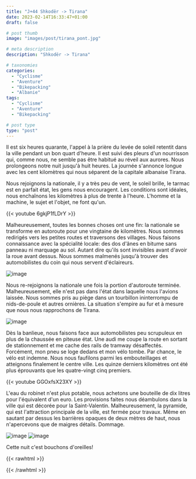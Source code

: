```yaml
---
title: "J+44 Shkodër -> Tirana"
date: 2023-02-14T16:33:47+01:00
draft: false

# post thumb
image: "images/post/tirana_pont.jpg"

# meta description
description: "Shkodër -> Tirana"

# taxonomies
categories:
  - "Cyclisme" 
  - "Aventure" 
  - "Bikepacking"
  - "Albanie"
tags:
  - "Cyclisme" 
  - "Aventure" 
  - "Bikepacking" 

# post type
type: "post"
---
```


Il est six heures quarante, l'appel à la prière du levée de soleil retentit dans la ville pendant un bon quart d'heure. Il est suivi des pleurs d'un nourrisson qui, comme nous, ne semble pas être habitué au réveil aux aurores. Nous prolongeons notre nuit jusqu'à huit heures. La journée s'annonce longue avec les cent kilomètres qui nous séparent de la capitale albanaise Tirana. 

Nous rejoignons la nationale, il y a très peu de vent, le soleil brille, le tarmac est en parfait état, les gens nous encouragent. Les conditions sont idéales, nous enchaînons les kilomètres à plus de trente à l'heure. L'homme et la machine, le sujet et l'objet, ne font qu'un. 

{{< youtube 6gkjP1fLDrY >}}

Malheureusement, toutes les bonnes choses ont une fin: la nationale se transforme en autoroute pour une vingtaine de kilomètres. Nous sommes redirigés vers les petites routes et traversons des villages. Nous faisons connaissance avec la spécialité locale: des dos d'ânes en bitume sans panneau ni marquage au sol. Autant dire qu'ils sont invisibles avant d'avoir la roue avant dessus. Nous sommes malmenés jusqu'à trouver des automobilistes du coin qui nous servent d'éclaireurs. 

![image](../../images/post/tirana_mairie.jpg)

Nous re-rejoignons la nationale une fois la portion d'autoroute terminée. Malheureusement, elle n'est pas dans l'état dans laquelle nous l'avions laissée. Nous sommes pris au piège dans un tourbillon ininterrompu de nids-de-poule et autres ornières. La situation s'empire au fur et à mesure que nous nous rapprochons de Tirana. 

![image](../../images/post/tirana_peinture.jpg)

Dès la banlieue, nous faisons face aux automobilistes peu scrupuleux en plus de la chaussée en piteuse état. Une audi me coupe la route en sortant de stationnement et me cache des rails de tramway désaffectés. Forcément, mon pneu se loge dedans et mon vélo tombe. Par chance, le vélo est indemne. Nous nous faufilons parmi les embouteillages et atteignons finalement le centre ville. Les quinze derniers kilomètres ont été plus éprouvants que les quatre-vingt cinq premiers. 

{{< youtube GGOxfsX23XY >}}

L'eau du robinet n'est plus potable, nous achetons une bouteille de dix litres pour l'équivalent d'un euro. Les provisions faites nous déambulons dans la ville qui est décorée pour la Saint-Valentin. Malheureusement, la pyramide, qui est l'attraction principale de la ville, est fermée pour travaux. Même en sautant par dessus les barrières opaques de deux mètres de haut, nous n'apercevons que de maigres détails. Dommage. 

![image](../../images/post/tirana_tour.jpg)
![image](../../images/post/tirana_mosquee.jpg)

Cette nuit c'est bouchons d'oreilles! 

{{< rawhtml >}}
<div class="strava-embed-placeholder" data-embed-type="activity" data-embed-id="8560115561"></div><script src="https://strava-embeds.com/embed.js"></script>
{{< /rawhtml >}}
